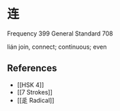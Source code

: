 # 连
Frequency 399
General Standard 708

lián
join, connect; continuous; even

## References
- [[HSK 4]]
- [[7 Strokes]]
- [[辵 Radical]]